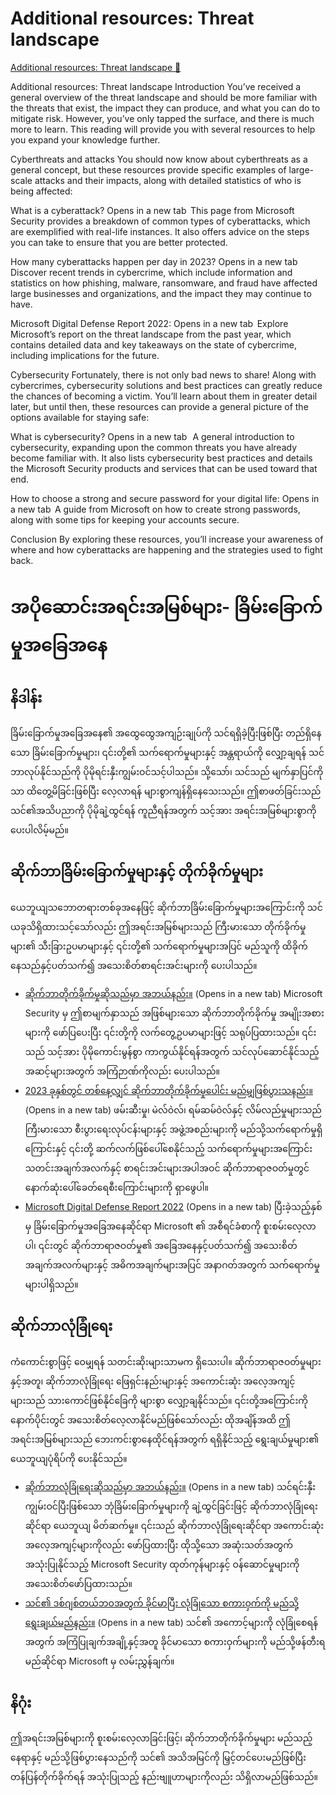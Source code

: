 # Additional resources: Threat landscape

[Additional resources: Threat landscape 🔗](https://www.coursera.org/learn/introduction-to-computers-and-operating-systems-and-security/supplement/VbP7K/additional-resources-threat-landscape)

Additional resources: Threat landscape
Introduction
You’ve received a general overview of the threat landscape and should be more familiar with the threats that exist, the impact they can produce, and what you can do to mitigate risk. However, you’ve only tapped the surface, and there is much more to learn. This reading will provide you with several resources to help you expand your knowledge further.

Cyberthreats and attacks
You should now know about cyberthreats as a general concept, but these resources provide specific examples of large-scale attacks and their impacts, along with detailed statistics of who is being affected:

What is a cyberattack? Opens in a new tab 
This page from Microsoft Security provides a breakdown of common types of cyberattacks, which are exemplified with real-life instances. It also offers advice on the steps you can take to ensure that you are better protected.

How many cyberattacks happen per day in 2023? Opens in a new tab 
Discover recent trends in cybercrime, which include information and statistics on how phishing, malware, ransomware, and fraud have affected large businesses and organizations, and the impact they may continue to have.

Microsoft Digital Defense Report 2022: Opens in a new tab 
Explore Microsoft’s report on the threat landscape from the past year, which contains detailed data and key takeaways on the state of cybercrime, including implications for the future.

Cybersecurity
Fortunately, there is not only bad news to share! Along with cybercrimes, cybersecurity solutions and best practices can greatly reduce the chances of becoming a victim. You’ll learn about them in greater detail later, but until then, these resources can provide a general picture of the options available for staying safe:

What is cybersecurity? Opens in a new tab 
 A general introduction to cybersecurity, expanding upon the common threats you have already become familiar with. It also lists cybersecurity best practices and details the Microsoft Security products and services that can be used toward that end.

How to choose a strong and secure password for your digital life: Opens in a new tab 
A guide from Microsoft on how to create strong passwords, along with some tips for keeping your accounts secure.

Conclusion
By exploring these resources, you’ll increase your awareness of where and how cyberattacks are happening and the strategies used to fight back.

# အပိုဆောင်းအရင်းအမြစ်များ- ခြိမ်းခြောက်မှုအခြေအနေ

## နိဒါန်း

ခြိမ်းခြောက်မှုအခြေအနေ၏ အထွေထွေအကျဉ်းချုပ်ကို သင်ရရှိခဲ့ပြီးဖြစ်ပြီး တည်ရှိနေသော ခြိမ်းခြောက်မှုများ၊ ၎င်းတို့၏ သက်ရောက်မှုများနှင့် အန္တရာယ်ကို လျှော့ချရန် သင်ဘာလုပ်နိုင်သည်ကို ပိုမိုရင်းနှီးကျွမ်းဝင်သင့်ပါသည်။ သို့သော်၊ သင်သည် မျက်နှာပြင်ကိုသာ ထိတွေ့မိခြင်းဖြစ်ပြီး လေ့လာရန် များစွာကျန်ရှိနေသေးသည်။ ဤစာဖတ်ခြင်းသည် သင်၏အသိပညာကို ပိုမိုချဲ့ထွင်ရန် ကူညီရန်အတွက် သင့်အား အရင်းအမြစ်များစွာကို ပေးပါလိမ့်မည်။

## ဆိုက်ဘာခြိမ်းခြောက်မှုများနှင့် တိုက်ခိုက်မှုများ

ယေဘူယျသဘောတရားတစ်ခုအနေဖြင့် ဆိုက်ဘာခြိမ်းခြောက်မှုများအကြောင်းကို သင်ယခုသိရှိထားသင့်သော်လည်း ဤအရင်းအမြစ်များသည် ကြီးမားသော တိုက်ခိုက်မှုများ၏ သီးခြားဥပမာများနှင့် ၎င်းတို့၏ သက်ရောက်မှုများအပြင် မည်သူကို ထိခိုက်နေသည်နှင့်ပတ်သက်၍ အသေးစိတ်စာရင်းအင်းများကို ပေးပါသည်။

- [ဆိုက်ဘာတိုက်ခိုက်မှုဆိုသည်မှာ အဘယ်နည်း။](https://www.microsoft.com/en-us/security/business/security-101/what-is-a-cyberattack) (Opens in a new tab)
  Microsoft Security မှ ဤစာမျက်နှာသည် အဖြစ်များသော ဆိုက်ဘာတိုက်ခိုက်မှု အမျိုးအစားများကို ဖော်ပြပေးပြီး ၎င်းတို့ကို လက်တွေ့ဥပမာများဖြင့် သရုပ်ပြထားသည်။ ၎င်းသည် သင့်အား ပိုမိုကောင်းမွန်စွာ ကာကွယ်နိုင်ရန်အတွက် သင်လုပ်ဆောင်နိုင်သည့် အဆင့်များအတွက် အကြံဉာဏ်ကိုလည်း ပေးပါသည်။
- [2023 ခုနှစ်တွင် တစ်နေ့လျှင် ဆိုက်ဘာတိုက်ခိုက်မှုပေါင်း မည်မျှဖြစ်ပွားသနည်း။](https://techjury.net/blog/how-many-cyber-attacks-per-day/#:~:text=64%25%20of%20companies%20worldwide%20have%20experienced%20at%20least,is%20a%20new%20attack%20somewhere%20on%20the%20web.) (Opens in a new tab)
  ဖမ်းဆီးမှု၊ မဲလ်ဝဲလ်၊ ရမ်ဆမ်ဝဲလ်နှင့် လိမ်လည်မှုများသည် ကြီးမားသော စီးပွားရေးလုပ်ငန်းများနှင့် အဖွဲ့အစည်းများကို မည်သို့သက်ရောက်မှုရှိကြောင်းနှင့် ၎င်းတို့ ဆက်လက်ဖြစ်ပေါ်စေနိုင်သည့် သက်ရောက်မှုများအကြောင်း သတင်းအချက်အလက်နှင့် စာရင်းအင်းများအပါအဝင် ဆိုက်ဘာရာဇဝတ်မှုတွင် နောက်ဆုံးပေါ်ခေတ်ရေစီးကြောင်းများကို ရှာဖွေပါ။
- [Microsoft Digital Defense Report 2022](https://1drv.ms/b/c/526c45566c8c239a/EQhgYiSZbU5JqxveIKcoM4QB3PR0Hvu3Tw2kWY33nHzeRQ?e=vbNDOT) (Opens in a new tab)
  ပြီးခဲ့သည့်နှစ်မှ ခြိမ်းခြောက်မှုအခြေအနေဆိုင်ရာ Microsoft ၏ အစီရင်ခံစာကို စူးစမ်းလေ့လာပါ၊ ၎င်းတွင် ဆိုက်ဘာရာဇဝတ်မှု၏ အခြေအနေနှင့်ပတ်သက်၍ အသေးစိတ်အချက်အလက်များနှင့် အဓိကအချက်များအပြင် အနာဂတ်အတွက် သက်ရောက်မှုများပါရှိသည်။

## ဆိုက်ဘာလုံခြုံရေး

ကံကောင်းစွာဖြင့် ဝေမျှရန် သတင်းဆိုးများသာမက ရှိသေးပါ။ ဆိုက်ဘာရာဇဝတ်မှုများနှင့်အတူ၊ ဆိုက်ဘာလုံခြုံရေး ဖြေရှင်းနည်းများနှင့် အကောင်းဆုံး အလေ့အကျင့်များသည် သားကောင်ဖြစ်နိုင်ခြေကို များစွာ လျှော့ချနိုင်သည်။ ၎င်းတို့အကြောင်းကို နောက်ပိုင်းတွင် အသေးစိတ်လေ့လာနိုင်မည်ဖြစ်သော်လည်း ထိုအချိန်အထိ ဤအရင်းအမြစ်များသည် ဘေးကင်းစွာနေထိုင်ရန်အတွက် ရရှိနိုင်သည့် ရွေးချယ်မှုများ၏ ယေဘူယျပုံရိပ်ကို ပေးနိုင်သည်။

- [ဆိုက်ဘာလုံခြုံရေးဆိုသည်မှာ အဘယ်နည်း။](https://www.microsoft.com/en/security/business/security-101/what-is-cybersecurity) (Opens in a new tab)
  သင်ရင်းနှီးကျွမ်းဝင်ပြီးဖြစ်သော ဘုံခြိမ်းခြောက်မှုများကို ချဲ့ထွင်ခြင်းဖြင့် ဆိုက်ဘာလုံခြုံရေးဆိုင်ရာ ယေဘူယျ မိတ်ဆက်မှု။ ၎င်းသည် ဆိုက်ဘာလုံခြုံရေးဆိုင်ရာ အကောင်းဆုံး အလေ့အကျင့်များကိုလည်း ဖော်ပြထားပြီး ထိုသို့သော အဆုံးသတ်အတွက် အသုံးပြုနိုင်သည့် Microsoft Security ထုတ်ကုန်များနှင့် ဝန်ဆောင်မှုများကို အသေးစိတ်ဖော်ပြထားသည်။
- [သင်၏ ဒစ်ဂျစ်တယ်ဘဝအတွက် ခိုင်မာပြီး လုံခြုံသော စကားဝှက်ကို မည်သို့ရွေးချယ်မည်နည်း။](https://www.microsoft.com/en-us/microsoft-365-life-hacks/writing/how-to-choose-strong-password) (Opens in a new tab)
  သင်၏ အကောင့်များကို လုံခြုံစေရန်အတွက် အကြံပြုချက်အချို့နှင့်အတူ ခိုင်မာသော စကားဝှက်များကို မည်သို့ဖန်တီးရမည်ဆိုင်ရာ Microsoft မှ လမ်းညွှန်ချက်။

## နိဂုံး

ဤအရင်းအမြစ်များကို စူးစမ်းလေ့လာခြင်းဖြင့်၊ ဆိုက်ဘာတိုက်ခိုက်မှုများ မည်သည့်နေရာနှင့် မည်သို့ဖြစ်ပွားနေသည်ကို သင်၏ အသိအမြင်ကို မြှင့်တင်ပေးမည်ဖြစ်ပြီး တန်ပြန်တိုက်ခိုက်ရန် အသုံးပြုသည့် နည်းဗျူဟာများကိုလည်း သိရှိလာမည်ဖြစ်သည်။
